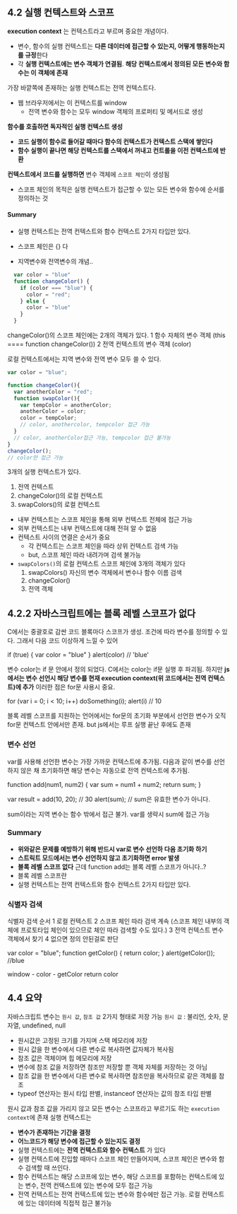 ## 4.2 실행 컨텍스트와 스코프
**execution context** 는 컨텍스트라고 부르며 중요한 개념이다.
- 변수, 함수의 실행 컨텍스트는 **다른 데이터에 접근할 수 있는지, 어떻게 행동하는지를 규정**한다
- 각 **실행 컨텍스트에는 변수 객체가 연결됨**. **해당 컨텍스트에서 정의된 모든 변수와 함수는 이 객체에 존재**

가장 바깥쪽에 존재하는 실행 컨텍스트는 전역 컨텍스트다.
- 웹 브라우저에서는 이 컨텍스트를 window
  - 전역 변수와 함수는 모두 window 객체의 프로퍼티 및 메서드로 생성

**함수를 호출하면 독자적인 실행 컨텍스트 생성**
- **코드 실행이 함수로 들어갈 때마다 함수의 컨텍스트가 컨텍스트 스택에 쌓인다**
- **함수 실행이 끝나면 해당 컨텍스트를 스택에서 꺼내고 컨트롤을 이전 컨텍스트에 반환**

**컨텍스트에서 코드를 실행하면** 변수 객체에 `스코프 체인`이 생성됨
- 스코프 체인의 목적은 실행 컨텍스트가 접근할 수 있는 모든 변수와 함수에 순서를 정의하는 것

#### Summary
- 실행 컨텍스트는 전역 컨텍스트와 함수 컨텍스트 2가지 타입만 있다.

- 스코프 체인은 {} 다
- 지역변수와 전역변수의 개념..

```javascript
  var color = "blue"
  function changeColor() {
    if (color === "blue") {
      color = "red";
    } else {
      color = "blue"
    }
  }
```
changeColor()의 스코프 체인에는 2개의 객체가 있다.
1 함수 자체의 변수 객체 (this ==== function changeColor())    2 전역 컨텍스트의 변수 객체 (color)

로컬 컨텍스트에서는 지역 변수와 전역 변수 모두 쓸 수 있다.

```javascript
var color = "blue";

function changeColor(){
  var anotherColor = "red";
  function swapColor(){
    var tempColor = anotherColor;
    anotherColor = color;
    color = tempColor;
    // color, anothercolor, tempcolor 접근 가능
  }
  // color, anotherColor접근 가능, tempcolor 접근 불가능
}
changeColor();
// color만 접근 가능
```
3개의 실행 컨텍스트가 있다.
1. 전역 컨텍스트
2. changeColor()의 로컬 컨텍스트
3. swapColors()의 로컬 컨텍스트
- 내부 컨텍스트는 스코프 체인을 통해 외부 컨텍스트 전체에 접근 가능
- 외부 컨텍스트는 내부 컨텍스트에 대해 전혀 알 수 없음
- 컨텍스트 사이의 연결은 순서가 중요
  - 각 컨텍스트는 스코프 체인을 따라 상위 컨텍스트 검색 가능
  + but, 스코프 체인 따라 내려가며 검색 불가능
- `swapColors()`의 로컬 컨텍스트 스코프 체인에 3개의 객체가 있다
  1. swapColors() 자신의 변수 객체에서 변수나 함수 이름 검색
  2. changeColor()
  3. 전역 객체


## 4.2.2 자바스크립트에는 블록 레벨 스코프가 없다
C에서는 중괄호로 감싼 코드 블록마다 스코프가 생성. 조건에 따라 변수를 정의할 수 있다. 그래서 다음 코드 이상하게 느낄 수 있어

  if (true) {
    var color = "blue"
  }
  alert(color) // 'blue'

변수 color는 if 문 안에서 정의 되었다. C에서는 color는 if문 실행 후 파괴됨.
하지만 **js에서는 변수 선언시 해당 변수를 현재 execution context(위 코드에서는 전역 컨텍스트)에 추가**
이러한 점은 for문 사용시 중요.

for (var i = 0; i < 10; i++) doSomething(i);
alert(i) // 10

블록 레벨 스코프를 지원하는 언어에서는 for문의 초기화 부분에서 선언한 변수가 오직 for문 컨텍스트 안에서만 존재.
but js에서는 루프 실행 끝난 후에도 존재


### 변수 선언
var를 사용해 선언한 변수는 가장 가까운 컨텍스트에 추가됨. 다음과 같이 변수를 선언하지 않은 채 초기화하면 해당 변수는 자동으로 전역 컨텍스트에 추가됨.

  function add(num1, num2) {
    var sum = num1 + num2;
    return sum;
  }

  var result = add(10, 20); // 30
  alert(sum); // sum은 유효한 변수가 아니다.

sum이라는 지역 변수는 함수 밖에서 접근 불가. var를 생략시 sum에 접근 가능

### Summary
- **위와같은 문제를 예방하기 위해 반드시 var로 변수 선언하 다음 초기화 하기**
- **스트릭트 모드에서는 변수 선언하지 않고 초기화하면 error 발생**
- **블록 레벨 스코프 없다** 근데 function add는 블록 레벨 스코프가 아니다..?
- 블록 레벨 스코프란
- 실행 컨텍스트는 전역 컨텍스트와 함수 컨텍스트 2가지 타입만 있다.

### 식별자 검색

식별자 검색 순서
1 로컬 컨텍스트
2 스코프 체인 따라 검색 계속 (스코프 체인 내부의 객체에 프로토타입 체인이 있으므로 체인 따라 검색할 수도 있다.)
3 전역 컨텍스트 변수 객체에서 찾기
4 없으면 정의 안된걸로 판단

  var color = "blue";
  function getColor() {
    return color;
  }
  alert(getColor()); //blue

  window - color
         - getColor return color


## 4.4 요약
자바스크립트 변수는 `원시 값`, `참조 값` 2가지 형태로 저장 가능
`원시 값` : 불리언, 숫자, 문자열, undefined, null

- 원시값은 고정된 크기를 가지며 스택 메모리에 저장
- 원시 값을 한 변수에서 다른 변수로 복사하면 값자체가 복사됨
- 참조 값은 객체이며 힙 메모리에 저장
- 변수에 참조 값을 저장하면 참조만 저장할 뿐 객체 자체를 저장하는 것 아님
- 참조 값을 한 변수에서 다른 변수로 복사하면 참조만을 복사하므로 같은 객체를 참조
- typeof 연산자는 원시 타입 판별, instanceof 연산자는 값의 참조 타입 판별

원시 값과 참조 값을 가리지 않고 모든 변수는 스코프라고 부르기도 하는 `execution context`에 존재
실행 컨텍스트는
- **변수가 존재하는 기간을 결정**
- **어느코드가 해당 변수에 접근할 수 있는지도 결정**
- 실행 컨텍스트에는 **전역 컨텍스트와 함수 컨텍스트** 가 있다
- 실행 컨텍스트에 진입할 때마다 스코프 체인 만들어지며, 스코프 체인은 변수와 함수 검색할 때 쓰인다.
- 함수 컨텍스트는 해당 스코프에 있는 변수, 해당 스코프를 포함하는 컨텍스트에 있는 변수, 전역 컨텍스트에 있는 변수에 모두 접근 가능
- 전역 컨텍스트는 전역 컨텍스트에 있는 변수와 함수에만 접근 가능. 로컬 컨텍스트에 있는 데이터에 직접적 접근 불가능
